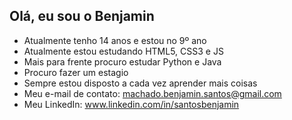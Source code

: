## Olá, eu sou o Benjamin

- Atualmente tenho 14 anos e estou no 9º ano
- Atualmente estou estudando HTML5, CSS3 e JS
- Mais para frente procuro estudar Python e Java
- Procuro fazer um estagio
- Sempre estou disposto a cada vez aprender mais coisas
- Meu e-mail de contato: machado.benjamin.santos@gmail.com
- Meu LinkedIn: www.linkedin.com/in/santosbenjamin

          
